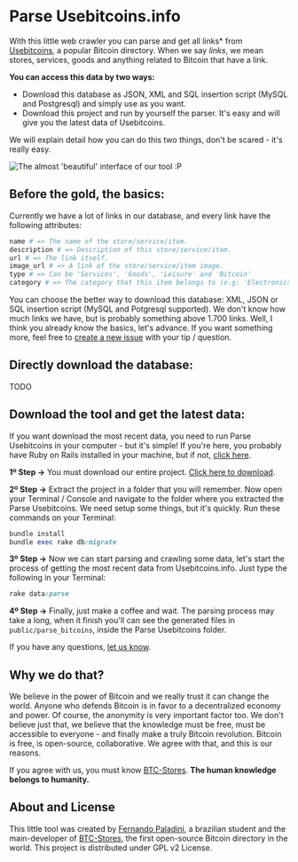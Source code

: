 Parse Usebitcoins.info
=================

With this little web crawler you can parse and get all links* from [Usebitcoins](http://www.usebitcoins.info), a popular Bitcoin directory. When we say _links_, we mean stores, services, goods and anything related to Bitcoin that have a link. 

**You can access this data by two ways:**

* Download this database as JSON, XML and SQL insertion script (MySQL and Postgresql) and simply use as you want.
* Download this project and run by yourself the parser. It's easy and will give you the latest data of Usebitcoins.

We will explain detail how you can do this two things, don't be scared - it's really easy.

![The almost 'beautiful' interface of our tool :P](http://farm4.staticflickr.com/3811/11920259715_374a2e788d_b.jpg)

Before the gold, the basics:
---------------
Currently we have a lot of links in our database, and every link have the following attributes:
```ruby
name # => The name of the store/service/item.
description # => Description of this store/service/item.
url # => The link itself.
image_url # => A link of the store/service/item image.
type # => Can be 'Services', 'Goods', 'Leisure' and 'Bitcoin'
category # => The category that this item belongs to (e.g: 'Electronics', 'Hosting services')
```

You can choose the better way to download this database: XML, JSON or SQL insertion script (MySQL and Potgresql supported). We don't know how much links we have, but is probably something above 1.700 links. Well, I think you already know the basics, let's advance. If you want something more, feel free to [create a new issue](https://github.com/paladini/parse-usebitcoins/issues) with your tip / question. 

Directly download the database:
---------------
TODO

Download the tool and get the latest data:
---------------
If you want download the most recent data, you need to run Parse Usebitcoins in your computer - but it's simple! If you're here, you probably have Ruby on Rails installed in your machine, but if not, [click here](http://rubyonrails.org/download). 

**1º Step ->** You must download our entire project. [Click here to download](https://github.com/paladini/parse-usebitcoins/archive/master.zip).

**2º Step ->** Extract the project in a folder that you will remember. Now open your Terminal / Console and navigate to the folder where you extracted the Parse Usebitcoins. We need setup some things, but it's quickly. Run these commands on your Terminal:
```ruby
bundle install
bundle exec rake db:migrate
```

**3º Step ->** Now we can start parsing and crawling some data, let's start the process of getting the most recent data from Usebitcoins.info. Just type the following in your Terminal:
```ruby 
rake data:parse
```

**4º Step ->** Finally, just make a coffee and wait. The parsing process may take a long, when it finish you'll can see the generated files in `public/parse_bitcoins`, inside the Parse Usebitcoins folder.

If you have any questions, [let us know](https://github.com/paladini/parse-usebitcoins/issues/new).

Why we do that?
---------------
We believe in the power of Bitcoin and we really trust it can change the world. Anyone who defends Bitcoin is in favor to a decentralized economy and power. Of course, the anonymity is very important factor too. We don't believe just that, we believe that the knowledge must be free, must be accessible to everyone - and finally make a truly Bitcoin revolution. Bitcoin is free, is open-source, collaborative. We agree with that, and this is our reasons. 

If you agree with us, you must know [BTC-Stores](http://www.btc-stores.com). **The human knowledge belongs to humanity.**

About and License
---------------
This little tool was created by [Fernando Paladini](http://fpaladini.blogspot.com), a brazilian student and the main-developer of [BTC-Stores](http://www.btc-stores.com), the first open-source Bitcoin directory in the world. This project is distributed under GPL v2 License. 
